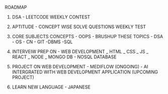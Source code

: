 ROADMAP

1. DSA - LEETCODE
   WEEKLY CONTEST
2. APTITUDE - CONCEPT WISE SOLVE QUESTIONS
   WEEKLY TEST
3. CORE SUBJECTS CONCEPTS - OOPS - BRUSHUP THESE TOPICS - DSA - OS - CN - GIT
   -DBMS -SQL

4. INTERVEIW PREP ON - WEB DEVELOPMENT
   _ HTML
   _ CSS
   _ JS
   _ REACT
   _ NODE
   _ MONGO DB - NOSQL DATABASE

5. PROJECT ON WEB DEVELOPMENT - MEDIFLOW (ONGOING) - AI INTERGRATED WITH WEB DEVELOPMENT APPLICATION (UPCOMING PROJECT)

6. LEARN NEW LANGUAGE - JAPANESE
